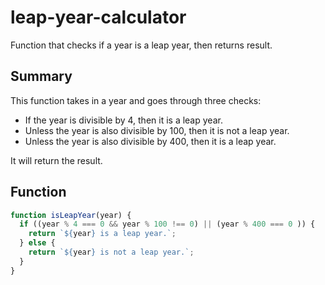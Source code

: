 # leap-year-calculator
Function that checks if a year is a leap year, then returns result.

## Summary
This function takes in a year and goes through three checks: 
- If the year is divisible by 4, then it is a leap year.
- Unless the year is also divisible by 100, then it is not a leap year.
- Unless the year is also divisible by 400, then it is a leap year.

It will return the result.

## Function
```javascript
function isLeapYear(year) {
  if ((year % 4 === 0 && year % 100 !== 0) || (year % 400 === 0 )) {
    return `${year} is a leap year.`; 
  } else {
    return `${year} is not a leap year.`;
  }
} 
